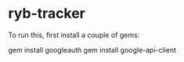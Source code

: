 # ryb-tracker

To run this, first install a couple of gems:

gem install googleauth
gem install google-api-client
